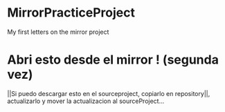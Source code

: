 # MirrorPracticeProject

My first letters on the mirror project



Abri esto desde el mirror ! (segunda vez)
=======
||Si puedo descargar esto en el sourceproject, copiarlo en repository||, actualizarlo y mover la actualizacion al sourceProject...




